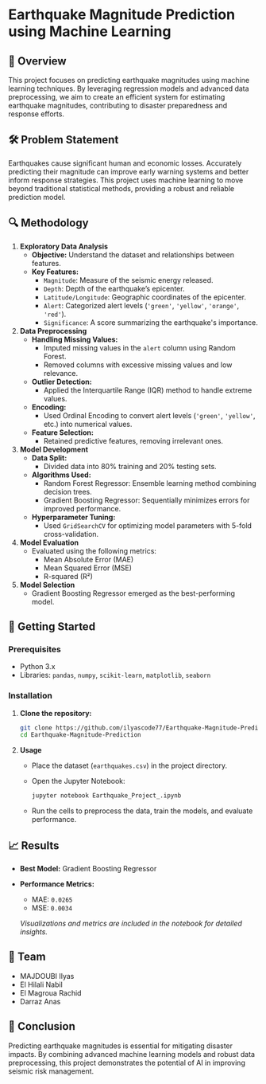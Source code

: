 # Earthquake Magnitude Prediction using Machine Learning

## 📖 Overview

This project focuses on predicting earthquake magnitudes using machine learning techniques. By leveraging regression models and advanced data preprocessing, we aim to create an efficient system for estimating earthquake magnitudes, contributing to disaster preparedness and response efforts.

## 🛠 Problem Statement

Earthquakes cause significant human and economic losses. Accurately predicting their magnitude can improve early warning systems and better inform response strategies. This project uses machine learning to move beyond traditional statistical methods, providing a robust and reliable prediction model.

## 🔍 Methodology

1.  **Exploratory Data Analysis**
    *   **Objective:** Understand the dataset and relationships between features.
    *   **Key Features:**
        *   `Magnitude`: Measure of the seismic energy released.
        *   `Depth`: Depth of the earthquake’s epicenter.
        *   `Latitude/Longitude`: Geographic coordinates of the epicenter.
        *   `Alert`: Categorized alert levels (`'green'`, `'yellow'`, `'orange'`, `'red'`).
        *   `Significance`: A score summarizing the earthquake's importance.
2.  **Data Preprocessing**
    *   **Handling Missing Values:**
        *   Imputed missing values in the `alert` column using Random Forest.
        *   Removed columns with excessive missing values and low relevance.
    *   **Outlier Detection:**
        *   Applied the Interquartile Range (IQR) method to handle extreme values.
    *   **Encoding:**
        *   Used Ordinal Encoding to convert alert levels (`'green'`, `'yellow'`, etc.) into numerical values.
    *   **Feature Selection:**
        *   Retained predictive features, removing irrelevant ones.
3.  **Model Development**
    *   **Data Split:**
        *   Divided data into 80% training and 20% testing sets.
    *   **Algorithms Used:**
        *   Random Forest Regressor: Ensemble learning method combining decision trees.
        *   Gradient Boosting Regressor: Sequentially minimizes errors for improved performance.
    *   **Hyperparameter Tuning:**
        *   Used `GridSearchCV` for optimizing model parameters with 5-fold cross-validation.
4.  **Model Evaluation**
    *   Evaluated using the following metrics:
        *   Mean Absolute Error (MAE)
        *   Mean Squared Error (MSE)
        *   R-squared (R²)
5.  **Model Selection**
    *   Gradient Boosting Regressor emerged as the best-performing model.

## 🚀 Getting Started

### Prerequisites

*   Python 3.x
*   Libraries: `pandas`, `numpy`, `scikit-learn`, `matplotlib`, `seaborn`

### Installation

1.  **Clone the repository:**

    ```bash
    git clone https://github.com/ilyascode77/Earthquake-Magnitude-Prediction.git
    cd Earthquake-Magnitude-Prediction
    ```

3.  **Usage**
    *   Place the dataset (`earthquakes.csv`) in the project directory.
    *   Open the Jupyter Notebook:

        ```bash
        jupyter notebook Earthquake_Project_.ipynb
        ```
    *   Run the cells to preprocess the data, train the models, and evaluate performance.

## 📈 Results

*   **Best Model:** Gradient Boosting Regressor
*   **Performance Metrics:**
    *   MAE: `0.0265`
    *   MSE: `0.0034`

    *Visualizations and metrics are included in the notebook for detailed insights.*

## 👥 **Team**

*   MAJDOUBI Ilyas
*   El Hilali Nabil
*   El Magroua Rachid
*   Darraz Anas

## 🏁 Conclusion

Predicting earthquake magnitudes is essential for mitigating disaster impacts. By combining advanced machine learning models and robust data preprocessing, this project demonstrates the potential of AI in improving seismic risk management.
